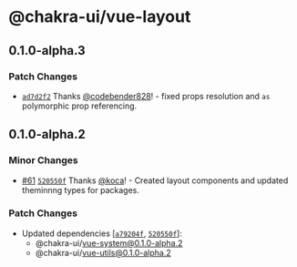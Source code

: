 # @chakra-ui/vue-layout

## 0.1.0-alpha.3

### Patch Changes

- [`ad7d2f2`](https://github.com/chakra-ui/chakra-ui-vue-next/commit/ad7d2f2db3bcce5d278fe73384d5c8bfae5503a9) Thanks [@codebender828](https://github.com/codebender828)! - fixed props resolution and `as` polymorphic prop referencing.

## 0.1.0-alpha.2

### Minor Changes

- [#61](https://github.com/chakra-ui/chakra-ui-vue-next/pull/61) [`520550f`](https://github.com/chakra-ui/chakra-ui-vue-next/commit/520550f0a233af45d83a5dd49907646422b39eb9) Thanks [@koca](https://github.com/koca)! - Created layout components and updated theminnng types for packages.

### Patch Changes

- Updated dependencies [[`a79204f`](https://github.com/chakra-ui/chakra-ui-vue-next/commit/a79204f8a6786fdb6456632350480a14e17ad345), [`520550f`](https://github.com/chakra-ui/chakra-ui-vue-next/commit/520550f0a233af45d83a5dd49907646422b39eb9)]:
  - @chakra-ui/vue-system@0.1.0-alpha.2
  - @chakra-ui/vue-utils@0.1.0-alpha.2
